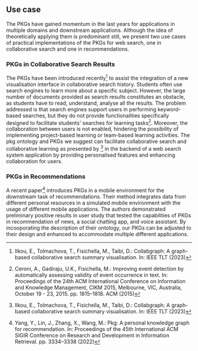 ## Use case
The PKGs have gained momentum in the last years for applications in multiple domains and downstream applications. Although the idea of theoretically applying them is predominant still, we present two use cases of practical implementations of the PKGs for web search, one in collaborative search and one in recommendations.

### PKGs in Collaborative Search Results

The PKGs have been introduced recently[^1] to assist the integration of a new visualisation interface in collaborative search history. 
Students often use search engines to learn more about a specific subject. However, the large number of documents provided as search results constitutes an obstacle, as students have to read, understand, analyse all the results. 
The problem addressed is that search engines support users in performing keyword-based searches, but they do not provide functionalities specifically designed to facilitate students' searches for learning tasks[^2].
Moreover, the collaboration between users is not enabled, hindering the possibility of implementing project-based learning or team-based learning activities.
The pkg ontology and PKGs we suggest can facilitate collaborative search and collaborative learning as presented by [^1] in the backend of a web search system application by providing personalised features and enhancing collaboration for users. 

### PKGs in Recommendations

A recent paper[^3] introduces PKGs in a mobile environment for the downstream task of recommendations. Their method integrates data from different personal resources in a simulated mobile environment with the usage of different mobile applications. The authors demonstrated preliminary positive results in user study that tested the capabilities of PKGs in recommendation of news, a social chatting app, and voice assistant. By incooporating the description of their ontology, our PKGs can be adjusted to their design and enhanced to accommodate multiple different applications. 


[^1]: Ilkou, E., Tolmachova, T., Fisichella, M., Taibi, D.: Collabgraph: A graph-based collaborative search summary visualisation. In: IEEE TLT (2023)
[^2]: Ceroni, A., Gadiraju, U.K., Fisichella, M.: Improving event detection by automatically assessing validity of event occurrence in text. In: Proceedings of the 24th ACM International Conference on Information and Knowledge Management, CIKM 2015, Melbourne, VIC, Australia, October 19 - 23, 2015. pp. 1815–1818. ACM (2015)
[^3]: Yang, Y., Lin, J., Zhang, X., Wang, M.: Pkg: A personal knowledge graph for recommendation. In: Proceedings of the 45th International ACM SIGIR Conference on Research and Development in Information Retrieval. pp. 3334–3338 (2022)

